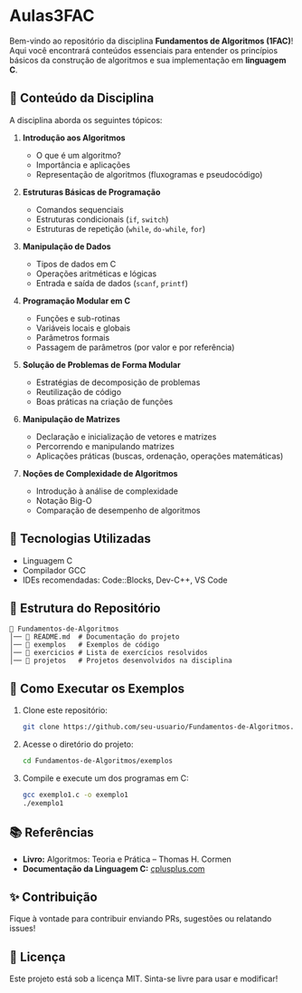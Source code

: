 # Aulas3FAC

Bem-vindo ao repositório da disciplina **Fundamentos de Algoritmos (1FAC)**! Aqui você encontrará conteúdos essenciais para entender os princípios básicos da construção de algoritmos e sua implementação em **linguagem C**.

## 📌 Conteúdo da Disciplina

A disciplina aborda os seguintes tópicos:

1. **Introdução aos Algoritmos**  
   - O que é um algoritmo?
   - Importância e aplicações
   - Representação de algoritmos (fluxogramas e pseudocódigo)

2. **Estruturas Básicas de Programação**  
   - Comandos sequenciais
   - Estruturas condicionais (`if`, `switch`)
   - Estruturas de repetição (`while`, `do-while`, `for`)

3. **Manipulação de Dados**  
   - Tipos de dados em C
   - Operações aritméticas e lógicas
   - Entrada e saída de dados (`scanf`, `printf`)

4. **Programação Modular em C**  
   - Funções e sub-rotinas
   - Variáveis locais e globais
   - Parâmetros formais
   - Passagem de parâmetros (por valor e por referência)

5. **Solução de Problemas de Forma Modular**  
   - Estratégias de decomposição de problemas
   - Reutilização de código
   - Boas práticas na criação de funções

6. **Manipulação de Matrizes**  
   - Declaração e inicialização de vetores e matrizes
   - Percorrendo e manipulando matrizes
   - Aplicações práticas (buscas, ordenação, operações matemáticas)

7. **Noções de Complexidade de Algoritmos**  
   - Introdução à análise de complexidade
   - Notação Big-O
   - Comparação de desempenho de algoritmos

## 🔧 Tecnologias Utilizadas
- Linguagem C
- Compilador GCC
- IDEs recomendadas: Code::Blocks, Dev-C++, VS Code

## 📂 Estrutura do Repositório
```
📁 Fundamentos-de-Algoritmos
│── 📄 README.md  # Documentação do projeto
│── 📂 exemplos   # Exemplos de código
│── 📂 exercicios # Lista de exercícios resolvidos
│── 📂 projetos   # Projetos desenvolvidos na disciplina
```

## 🚀 Como Executar os Exemplos
1. Clone este repositório:
   ```bash
   git clone https://github.com/seu-usuario/Fundamentos-de-Algoritmos.git
   ```
2. Acesse o diretório do projeto:
   ```bash
   cd Fundamentos-de-Algoritmos/exemplos
   ```
3. Compile e execute um dos programas em C:
   ```bash
   gcc exemplo1.c -o exemplo1
   ./exemplo1
   ```

## 📚 Referências
- **Livro:** Algoritmos: Teoria e Prática – Thomas H. Cormen
- **Documentação da Linguagem C:** [cplusplus.com](https://www.cplusplus.com/)

## ✨ Contribuição
Fique à vontade para contribuir enviando PRs, sugestões ou relatando issues!

## 📜 Licença
Este projeto está sob a licença MIT. Sinta-se livre para usar e modificar!
